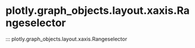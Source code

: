 # plotly.graph_objects.layout.xaxis.Rangeselector

::: plotly.graph_objects.layout.xaxis.Rangeselector

